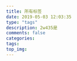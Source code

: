 ```yaml
---
title: 所有标签
date: 2019-05-03 12:03:35
type: "tags"
description: 2w435是
comments: false
categories:
tags:
top_img:
---
```

